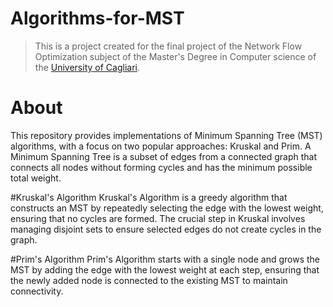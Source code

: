 # Algorithms-for-MST
> This is a project created for the final project of the Network Flow Optimization subject of the Master's Degree in Computer science of the [University of Cagliari](https://www.unica.it/unica/en/homepage.page).

# About 
This repository provides implementations of Minimum Spanning Tree (MST) algorithms, with a focus on two popular approaches: Kruskal and Prim. A Minimum Spanning Tree is a subset of edges from a connected graph that connects all nodes without forming cycles and has the minimum possible total weight.

#Kruskal's Algorithm
Kruskal's Algorithm is a greedy algorithm that constructs an MST by repeatedly selecting the edge with the lowest weight, ensuring that no cycles are formed. The crucial step in Kruskal involves managing disjoint sets to ensure selected edges do not create cycles in the graph.

#Prim's Algorithm
Prim's Algorithm starts with a single node and grows the MST by adding the edge with the lowest weight at each step, ensuring that the newly added node is connected to the existing MST to maintain connectivity.
